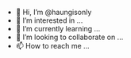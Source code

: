 - 👋 Hi, I’m @haungisonly
- 👀 I’m interested in ...
- 🌱 I’m currently learning ...
- 💞️ I’m looking to collaborate on ...
- 📫 How to reach me ...

<!---
haungisonly/haungisonly is a ✨ special ✨ repository because its `README.md` (this file) appears on your GitHub profile.
You can click the Preview link to take a look at your changes.
--->
